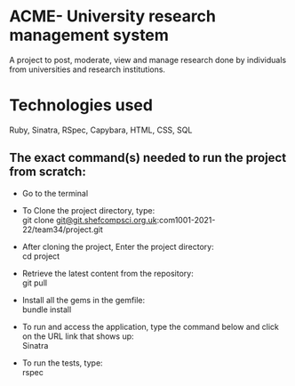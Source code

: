 # ACME- University research management system 

A project to post, moderate, view and manage research done by individuals from universities and research institutions.


# Technologies used
Ruby, Sinatra, RSpec, Capybara, HTML, CSS, SQL

## The exact command(s) needed to run the project from scratch:

- Go to the terminal

- To Clone the project directory, type:        
 git clone git@git.shefcompsci.org.uk:com1001-2021-22/team34/project.git

- After cloning the project, Enter the project directory:        
cd project

- Retrieve the latest content from the repository:        
git pull

- Install all the gems in the gemfile:        
bundle install

- To run and access the application, type the command below and click on the URL link that shows up:        
Sinatra

- To run the tests, type:        
rspec
   
